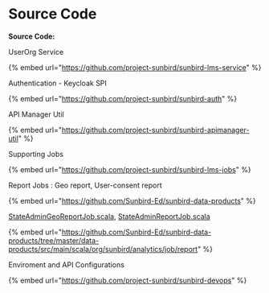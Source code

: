 # Source Code

**Source Code:**

UserOrg Service&#x20;

{% embed url="https://github.com/project-sunbird/sunbird-lms-service" %}

Authentication - Keycloak SPI

{% embed url="https://github.com/project-sunbird/sunbird-auth" %}

API Manager Util

{% embed url="https://github.com/project-sunbird/sunbird-apimanager-util" %}

Supporting Jobs

{% embed url="https://github.com/project-sunbird/sunbird-lms-jobs" %}

Report Jobs : Geo report, User-consent report

{% embed url="https://github.com/Sunbird-Ed/sunbird-data-products" %}

[StateAdminGeoReportJob.scala](https://github.com/Sunbird-Ed/sunbird-data-products/blob/master/data-products/src/main/scala/org/sunbird/analytics/job/report/StateAdminGeoReportJob.scala), [StateAdminReportJob.scala](https://github.com/Sunbird-Ed/sunbird-data-products/blob/master/data-products/src/main/scala/org/sunbird/analytics/job/report/StateAdminReportJob.scala)

{% embed url="https://github.com/Sunbird-Ed/sunbird-data-products/tree/master/data-products/src/main/scala/org/sunbird/analytics/job/report" %}

Enviroment and API Configurations&#x20;

{% embed url="https://github.com/project-sunbird/sunbird-devops" %}
